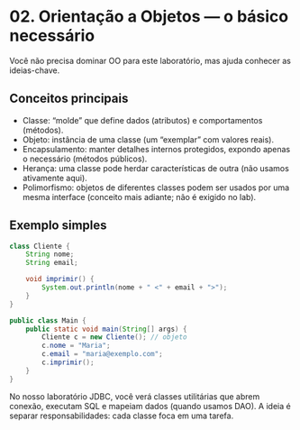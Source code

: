 # 02. Orientação a Objetos — o básico necessário

Você não precisa dominar OO para este laboratório, mas ajuda conhecer as ideias-chave.

## Conceitos principais
- Classe: “molde” que define dados (atributos) e comportamentos (métodos).
- Objeto: instância de uma classe (um “exemplar” com valores reais).
- Encapsulamento: manter detalhes internos protegidos, expondo apenas o necessário (métodos públicos).
- Herança: uma classe pode herdar características de outra (não usamos ativamente aqui).
- Polimorfismo: objetos de diferentes classes podem ser usados por uma mesma interface (conceito mais adiante; não é exigido no lab).

## Exemplo simples
```java
class Cliente {
    String nome;
    String email;

    void imprimir() {
        System.out.println(nome + " <" + email + ">");
    }
}

public class Main {
    public static void main(String[] args) {
        Cliente c = new Cliente(); // objeto
        c.nome = "Maria";
        c.email = "maria@exemplo.com";
        c.imprimir();
    }
}
```

No nosso laboratório JDBC, você verá classes utilitárias que abrem conexão, executam SQL e mapeiam dados (quando usamos DAO). A ideia é separar responsabilidades: cada classe foca em uma tarefa.

